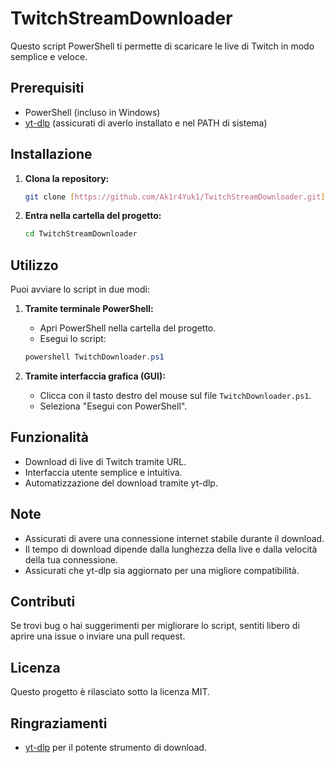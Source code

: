 # TwitchStreamDownloader

Questo script PowerShell ti permette di scaricare le live di Twitch in modo semplice e veloce.

## Prerequisiti

* PowerShell (incluso in Windows)
* [yt-dlp](https://github.com/yt-dlp/yt-dlp) (assicurati di averlo installato e nel PATH di sistema)

## Installazione

1.  **Clona la repository:**

    ```bash
    git clone [https://github.com/Ak1r4Yuk1/TwitchStreamDownloader.git](https://www.google.com/search?q=https://github.com/Ak1r4Yuk1/TwitchStreamDownloader.git)
    ```

2.  **Entra nella cartella del progetto:**

    ```bash
    cd TwitchStreamDownloader
    ```

## Utilizzo

Puoi avviare lo script in due modi:

1.  **Tramite terminale PowerShell:**

    * Apri PowerShell nella cartella del progetto.
    * Esegui lo script:

    ```powershell
    powershell TwitchDownloader.ps1
    ```

2.  **Tramite interfaccia grafica (GUI):**

    * Clicca con il tasto destro del mouse sul file `TwitchDownloader.ps1`.
    * Seleziona "Esegui con PowerShell".

## Funzionalità

* Download di live di Twitch tramite URL.
* Interfaccia utente semplice e intuitiva.
* Automatizzazione del download tramite yt-dlp.

## Note

* Assicurati di avere una connessione internet stabile durante il download.
* Il tempo di download dipende dalla lunghezza della live e dalla velocità della tua connessione.
* Assicurati che yt-dlp sia aggiornato per una migliore compatibilità.

## Contributi

Se trovi bug o hai suggerimenti per migliorare lo script, sentiti libero di aprire una issue o inviare una pull request.

## Licenza

Questo progetto è rilasciato sotto la licenza MIT.

## Ringraziamenti

* [yt-dlp](https://github.com/yt-dlp/yt-dlp) per il potente strumento di download.
